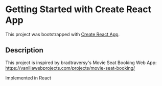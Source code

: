 # Getting Started with Create React App

This project was bootstrapped with [Create React App](https://github.com/facebook/create-react-app).

## Description

This project is inspired by bradtraversy's Movie Seat Booking Web App: https://vanillawebprojects.com/projects/movie-seat-booking/

Implemented in React
